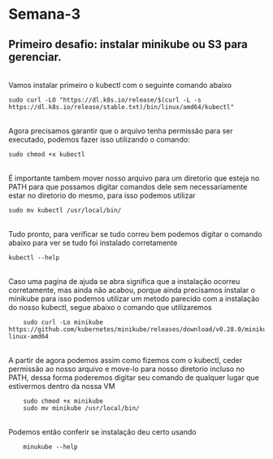 # Semana-3
## Primeiro desafio: instalar minikube ou S3 para gerenciar.
<br> Vamos instalar primeiro o kubectl com o seguinte comando abaixo
    
    sudo curl -LO "https://dl.k8s.io/release/$(curl -L -s   https://dl.k8s.io/release/stable.txt)/bin/linux/amd64/kubectl"

<br> Agora precisamos garantir que o arquivo tenha permissão para ser executado, podemos fazer isso utilizando o comando:

    sudo chmod +x kubectl
<br> É importante tambem mover nosso arquivo para um diretorio que esteja no PATH para que possamos digitar comandos dele sem necessariamente estar no diretorio do mesmo, para isso podemos utilizar 

    sudo mv kubectl /usr/local/bin/
<br> Tudo pronto, para verificar se tudo correu bem podemos digitar o comando abaixo para ver se tudo foi instalado corretamente

    kubectl --help
<br> Caso uma pagina de ajuda se abra significa que a instalação ocorreu corretamente, mas ainda não acabou, porque ainda precisamos instalar o minikube para isso podemos utilizar um metodo parecido com a instalação do nosso kubectl, segue abaixo o comando que utilizaremos

        sudo curl -Lo minikube https://github.com/kubernetes/minikube/releases/download/v0.28.0/minikube-linux-amd64

<br> A partir de agora podemos assim como fizemos com o kubectl, ceder permissão ao nosso arquivo e move-lo para nosso diretorio incluso no PATH, dessa forma poderemos digitar seu comando de qualquer lugar que estivermos dentro da nossa VM 


        sudo chmod +x minikube
        sudo mv minikube /usr/local/bin/
<br> Podemos então conferir se instalação deu certo usando

        minukube --help
        
